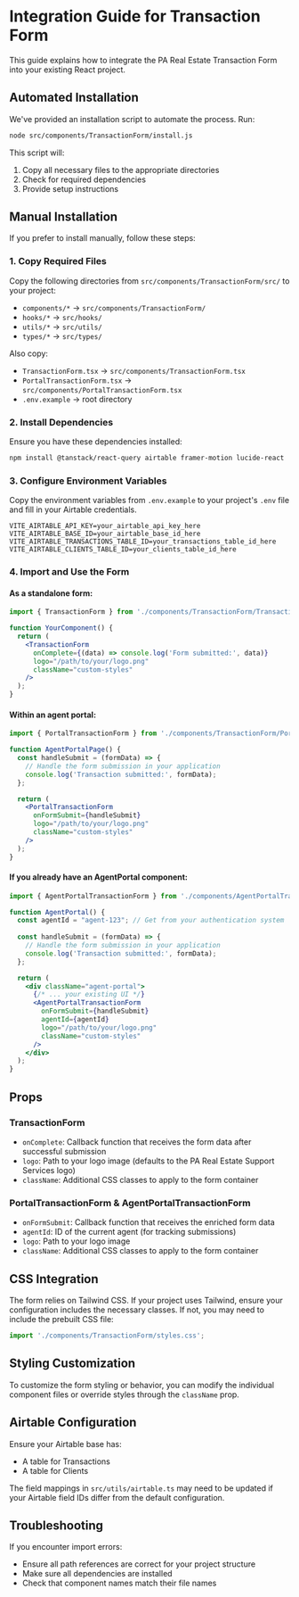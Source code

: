 
# Integration Guide for Transaction Form

This guide explains how to integrate the PA Real Estate Transaction Form into your existing React project.

## Automated Installation

We've provided an installation script to automate the process. Run:

```bash
node src/components/TransactionForm/install.js
```

This script will:
1. Copy all necessary files to the appropriate directories
2. Check for required dependencies
3. Provide setup instructions

## Manual Installation

If you prefer to install manually, follow these steps:

### 1. Copy Required Files

Copy the following directories from `src/components/TransactionForm/src/` to your project:

- `components/*` → `src/components/TransactionForm/`
- `hooks/*` → `src/hooks/`
- `utils/*` → `src/utils/`
- `types/*` → `src/types/`

Also copy:
- `TransactionForm.tsx` → `src/components/TransactionForm.tsx`
- `PortalTransactionForm.tsx` → `src/components/PortalTransactionForm.tsx`
- `.env.example` → root directory

### 2. Install Dependencies

Ensure you have these dependencies installed:

```bash
npm install @tanstack/react-query airtable framer-motion lucide-react
```

### 3. Configure Environment Variables

Copy the environment variables from `.env.example` to your project's `.env` file and fill in your Airtable credentials.

```
VITE_AIRTABLE_API_KEY=your_airtable_api_key_here
VITE_AIRTABLE_BASE_ID=your_airtable_base_id_here
VITE_AIRTABLE_TRANSACTIONS_TABLE_ID=your_transactions_table_id_here
VITE_AIRTABLE_CLIENTS_TABLE_ID=your_clients_table_id_here
```

### 4. Import and Use the Form

#### As a standalone form:

```jsx
import { TransactionForm } from './components/TransactionForm/TransactionForm';

function YourComponent() {
  return (
    <TransactionForm 
      onComplete={(data) => console.log('Form submitted:', data)}
      logo="/path/to/your/logo.png"
      className="custom-styles"
    />
  );
}
```

#### Within an agent portal:

```jsx
import { PortalTransactionForm } from './components/TransactionForm/PortalTransactionForm';

function AgentPortalPage() {
  const handleSubmit = (formData) => {
    // Handle the form submission in your application
    console.log('Transaction submitted:', formData);
  };

  return (
    <PortalTransactionForm 
      onFormSubmit={handleSubmit}
      logo="/path/to/your/logo.png"
      className="custom-styles"
    />
  );
}
```

#### If you already have an AgentPortal component:

```jsx
import { AgentPortalTransactionForm } from './components/AgentPortalTransactionForm';

function AgentPortal() {
  const agentId = "agent-123"; // Get from your authentication system
  
  const handleSubmit = (formData) => {
    // Handle the form submission in your application
    console.log('Transaction submitted:', formData);
  };

  return (
    <div className="agent-portal">
      {/* ... your existing UI */}
      <AgentPortalTransactionForm 
        onFormSubmit={handleSubmit}
        agentId={agentId}
        logo="/path/to/your/logo.png"
        className="custom-styles"
      />
    </div>
  );
}
```

## Props

### TransactionForm

- `onComplete`: Callback function that receives the form data after successful submission
- `logo`: Path to your logo image (defaults to the PA Real Estate Support Services logo)
- `className`: Additional CSS classes to apply to the form container

### PortalTransactionForm & AgentPortalTransactionForm

- `onFormSubmit`: Callback function that receives the enriched form data
- `agentId`: ID of the current agent (for tracking submissions)
- `logo`: Path to your logo image
- `className`: Additional CSS classes to apply to the form container

## CSS Integration

The form relies on Tailwind CSS. If your project uses Tailwind, ensure your configuration includes the necessary classes. If not, you may need to include the prebuilt CSS file:

```jsx
import './components/TransactionForm/styles.css';
```

## Styling Customization

To customize the form styling or behavior, you can modify the individual component files or override styles through the `className` prop.

## Airtable Configuration

Ensure your Airtable base has:
- A table for Transactions
- A table for Clients

The field mappings in `src/utils/airtable.ts` may need to be updated if your Airtable field IDs differ from the default configuration.

## Troubleshooting

If you encounter import errors:
- Ensure all path references are correct for your project structure
- Make sure all dependencies are installed
- Check that component names match their file names
